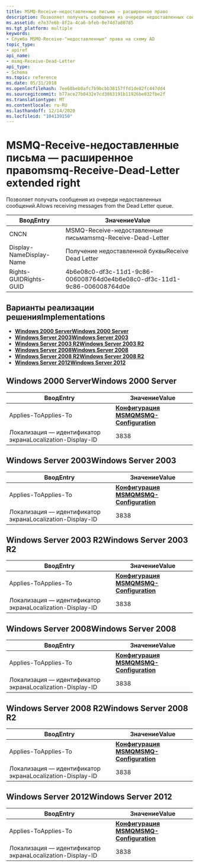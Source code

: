 ```yaml
---
title: MSMQ-Receive-недоставленные письма — расширенное право
description: Позволяет получать сообщения из очереди недоставленных сообщений.
ms.assetid: e7e37e6b-8f2a-4ca6-bfeb-0e74d7a80785
ms.tgt_platform: multiple
keywords:
- Служба MSMQ-Receive-"недоставленные" права на схему AD
topic_type:
- apiref
api_name:
- msmq-Receive-Dead-Letter
api_type:
- Schema
ms.topic: reference
ms.date: 05/31/2018
ms.openlocfilehash: 7ee68beb0afc7b9bcbb38157ffd1de82fc447dd4
ms.sourcegitcommit: b77ace27b0432e7cd3863191b11926be032fbe2f
ms.translationtype: MT
ms.contentlocale: ru-RU
ms.lasthandoff: 12/14/2020
ms.locfileid: "104139150"
---
```

# <a name="msmq-receive-dead-letter-extended-right"></a><span data-ttu-id="35cf5-104">MSMQ-Receive-недоставленные письма — расширенное право</span><span class="sxs-lookup"><span data-stu-id="35cf5-104">msmq-Receive-Dead-Letter extended right</span></span>

<span data-ttu-id="35cf5-105">Позволяет получать сообщения из очереди недоставленных сообщений.</span><span class="sxs-lookup"><span data-stu-id="35cf5-105">Allows receiving messages from the Dead Letter queue.</span></span>



| <span data-ttu-id="35cf5-106">Ввод</span><span class="sxs-lookup"><span data-stu-id="35cf5-106">Entry</span></span> | <span data-ttu-id="35cf5-107">Значение</span><span class="sxs-lookup"><span data-stu-id="35cf5-107">Value</span></span> |
|--------------|--------------------------------------|
| <span data-ttu-id="35cf5-108">CN</span><span class="sxs-lookup"><span data-stu-id="35cf5-108">CN</span></span>           | <span data-ttu-id="35cf5-109">MSMQ-Receive-недоставленные письма</span><span class="sxs-lookup"><span data-stu-id="35cf5-109">msmq-Receive-Dead-Letter</span></span>             |
| <span data-ttu-id="35cf5-110">Display-Name</span><span class="sxs-lookup"><span data-stu-id="35cf5-110">Display-Name</span></span> | <span data-ttu-id="35cf5-111">Получение недоставленной буквы</span><span class="sxs-lookup"><span data-stu-id="35cf5-111">Receive Dead Letter</span></span>                  |
| <span data-ttu-id="35cf5-112">Rights-GUID</span><span class="sxs-lookup"><span data-stu-id="35cf5-112">Rights-GUID</span></span>  | <span data-ttu-id="35cf5-113">4b6e08c0-df3c-11d1-9c86-006008764d0e</span><span class="sxs-lookup"><span data-stu-id="35cf5-113">4b6e08c0-df3c-11d1-9c86-006008764d0e</span></span> |



## <a name="implementations"></a><span data-ttu-id="35cf5-114">Варианты реализации решения</span><span class="sxs-lookup"><span data-stu-id="35cf5-114">Implementations</span></span>

-   [<span data-ttu-id="35cf5-115">**Windows 2000 Server**</span><span class="sxs-lookup"><span data-stu-id="35cf5-115">**Windows 2000 Server**</span></span>](#windows-2000-server)
-   [<span data-ttu-id="35cf5-116">**Windows Server 2003**</span><span class="sxs-lookup"><span data-stu-id="35cf5-116">**Windows Server 2003**</span></span>](#windows-server-2003)
-   [<span data-ttu-id="35cf5-117">**Windows Server 2003 R2**</span><span class="sxs-lookup"><span data-stu-id="35cf5-117">**Windows Server 2003 R2**</span></span>](#windows-server-2003-r2)
-   [<span data-ttu-id="35cf5-118">**Windows Server 2008**</span><span class="sxs-lookup"><span data-stu-id="35cf5-118">**Windows Server 2008**</span></span>](#windows-server-2008)
-   [<span data-ttu-id="35cf5-119">**Windows Server 2008 R2**</span><span class="sxs-lookup"><span data-stu-id="35cf5-119">**Windows Server 2008 R2**</span></span>](#windows-server-2008-r2)
-   [<span data-ttu-id="35cf5-120">**Windows Server 2012**</span><span class="sxs-lookup"><span data-stu-id="35cf5-120">**Windows Server 2012**</span></span>](#windows-server-2012)

## <a name="windows-2000-server"></a><span data-ttu-id="35cf5-121">Windows 2000 Server</span><span class="sxs-lookup"><span data-stu-id="35cf5-121">Windows 2000 Server</span></span>



| <span data-ttu-id="35cf5-122">Ввод</span><span class="sxs-lookup"><span data-stu-id="35cf5-122">Entry</span></span> | <span data-ttu-id="35cf5-123">Значение</span><span class="sxs-lookup"><span data-stu-id="35cf5-123">Value</span></span> |
|-------------------------|--------------------------------------------------------------|
| <span data-ttu-id="35cf5-124">Applies-To</span><span class="sxs-lookup"><span data-stu-id="35cf5-124">Applies-To</span></span>              | [<span data-ttu-id="35cf5-125">**Конфигурация MSMQ**</span><span class="sxs-lookup"><span data-stu-id="35cf5-125">**MSMQ-Configuration**</span></span>](c-msmqconfiguration.md)<br/> |
| <span data-ttu-id="35cf5-126">Локализация — идентификатор экрана</span><span class="sxs-lookup"><span data-stu-id="35cf5-126">Localization-Display-ID</span></span> | <span data-ttu-id="35cf5-127">38</span><span class="sxs-lookup"><span data-stu-id="35cf5-127">38</span></span>                                                           |



## <a name="windows-server-2003"></a><span data-ttu-id="35cf5-128">Windows Server 2003</span><span class="sxs-lookup"><span data-stu-id="35cf5-128">Windows Server 2003</span></span>



| <span data-ttu-id="35cf5-129">Ввод</span><span class="sxs-lookup"><span data-stu-id="35cf5-129">Entry</span></span> | <span data-ttu-id="35cf5-130">Значение</span><span class="sxs-lookup"><span data-stu-id="35cf5-130">Value</span></span> |
|-------------------------|--------------------------------------------------------------|
| <span data-ttu-id="35cf5-131">Applies-To</span><span class="sxs-lookup"><span data-stu-id="35cf5-131">Applies-To</span></span>              | [<span data-ttu-id="35cf5-132">**Конфигурация MSMQ**</span><span class="sxs-lookup"><span data-stu-id="35cf5-132">**MSMQ-Configuration**</span></span>](c-msmqconfiguration.md)<br/> |
| <span data-ttu-id="35cf5-133">Локализация — идентификатор экрана</span><span class="sxs-lookup"><span data-stu-id="35cf5-133">Localization-Display-ID</span></span> | <span data-ttu-id="35cf5-134">38</span><span class="sxs-lookup"><span data-stu-id="35cf5-134">38</span></span>                                                           |



## <a name="windows-server-2003-r2"></a><span data-ttu-id="35cf5-135">Windows Server 2003 R2</span><span class="sxs-lookup"><span data-stu-id="35cf5-135">Windows Server 2003 R2</span></span>



| <span data-ttu-id="35cf5-136">Ввод</span><span class="sxs-lookup"><span data-stu-id="35cf5-136">Entry</span></span> | <span data-ttu-id="35cf5-137">Значение</span><span class="sxs-lookup"><span data-stu-id="35cf5-137">Value</span></span> |
|-------------------------|--------------------------------------------------------------|
| <span data-ttu-id="35cf5-138">Applies-To</span><span class="sxs-lookup"><span data-stu-id="35cf5-138">Applies-To</span></span>              | [<span data-ttu-id="35cf5-139">**Конфигурация MSMQ**</span><span class="sxs-lookup"><span data-stu-id="35cf5-139">**MSMQ-Configuration**</span></span>](c-msmqconfiguration.md)<br/> |
| <span data-ttu-id="35cf5-140">Локализация — идентификатор экрана</span><span class="sxs-lookup"><span data-stu-id="35cf5-140">Localization-Display-ID</span></span> | <span data-ttu-id="35cf5-141">38</span><span class="sxs-lookup"><span data-stu-id="35cf5-141">38</span></span>                                                           |



## <a name="windows-server-2008"></a><span data-ttu-id="35cf5-142">Windows Server 2008</span><span class="sxs-lookup"><span data-stu-id="35cf5-142">Windows Server 2008</span></span>



| <span data-ttu-id="35cf5-143">Ввод</span><span class="sxs-lookup"><span data-stu-id="35cf5-143">Entry</span></span> | <span data-ttu-id="35cf5-144">Значение</span><span class="sxs-lookup"><span data-stu-id="35cf5-144">Value</span></span> |
|-------------------------|--------------------------------------------------------------|
| <span data-ttu-id="35cf5-145">Applies-To</span><span class="sxs-lookup"><span data-stu-id="35cf5-145">Applies-To</span></span>              | [<span data-ttu-id="35cf5-146">**Конфигурация MSMQ**</span><span class="sxs-lookup"><span data-stu-id="35cf5-146">**MSMQ-Configuration**</span></span>](c-msmqconfiguration.md)<br/> |
| <span data-ttu-id="35cf5-147">Локализация — идентификатор экрана</span><span class="sxs-lookup"><span data-stu-id="35cf5-147">Localization-Display-ID</span></span> | <span data-ttu-id="35cf5-148">38</span><span class="sxs-lookup"><span data-stu-id="35cf5-148">38</span></span>                                                           |



## <a name="windows-server-2008-r2"></a><span data-ttu-id="35cf5-149">Windows Server 2008 R2</span><span class="sxs-lookup"><span data-stu-id="35cf5-149">Windows Server 2008 R2</span></span>



| <span data-ttu-id="35cf5-150">Ввод</span><span class="sxs-lookup"><span data-stu-id="35cf5-150">Entry</span></span> | <span data-ttu-id="35cf5-151">Значение</span><span class="sxs-lookup"><span data-stu-id="35cf5-151">Value</span></span> |
|-------------------------|--------------------------------------------------------------|
| <span data-ttu-id="35cf5-152">Applies-To</span><span class="sxs-lookup"><span data-stu-id="35cf5-152">Applies-To</span></span>              | [<span data-ttu-id="35cf5-153">**Конфигурация MSMQ**</span><span class="sxs-lookup"><span data-stu-id="35cf5-153">**MSMQ-Configuration**</span></span>](c-msmqconfiguration.md)<br/> |
| <span data-ttu-id="35cf5-154">Локализация — идентификатор экрана</span><span class="sxs-lookup"><span data-stu-id="35cf5-154">Localization-Display-ID</span></span> | <span data-ttu-id="35cf5-155">38</span><span class="sxs-lookup"><span data-stu-id="35cf5-155">38</span></span>                                                           |



## <a name="windows-server-2012"></a><span data-ttu-id="35cf5-156">Windows Server 2012</span><span class="sxs-lookup"><span data-stu-id="35cf5-156">Windows Server 2012</span></span>



| <span data-ttu-id="35cf5-157">Ввод</span><span class="sxs-lookup"><span data-stu-id="35cf5-157">Entry</span></span> | <span data-ttu-id="35cf5-158">Значение</span><span class="sxs-lookup"><span data-stu-id="35cf5-158">Value</span></span> |
|-------------------------|--------------------------------------------------------------|
| <span data-ttu-id="35cf5-159">Applies-To</span><span class="sxs-lookup"><span data-stu-id="35cf5-159">Applies-To</span></span>              | [<span data-ttu-id="35cf5-160">**Конфигурация MSMQ**</span><span class="sxs-lookup"><span data-stu-id="35cf5-160">**MSMQ-Configuration**</span></span>](c-msmqconfiguration.md)<br/> |
| <span data-ttu-id="35cf5-161">Локализация — идентификатор экрана</span><span class="sxs-lookup"><span data-stu-id="35cf5-161">Localization-Display-ID</span></span> | <span data-ttu-id="35cf5-162">38</span><span class="sxs-lookup"><span data-stu-id="35cf5-162">38</span></span>                                                           |



 

 





